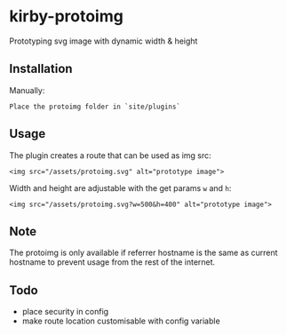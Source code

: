 # kirby-protoimg
Prototyping svg image with dynamic width &amp; height

## Installation
Manually:
````
Place the protoimg folder in `site/plugins`
````

## Usage
The plugin creates a route that can be used as img src:

````
<img src="/assets/protoimg.svg" alt="prototype image">
````

Width and height are adjustable with the get params `w` and `h`:

````
<img src="/assets/protoimg.svg?w=500&h=400" alt="prototype image">
````

## Note
The protoimg is only available if referrer hostname is the same as current hostname to prevent usage from the rest of the internet.

## Todo
- place security in config
- make route location customisable with config variable

